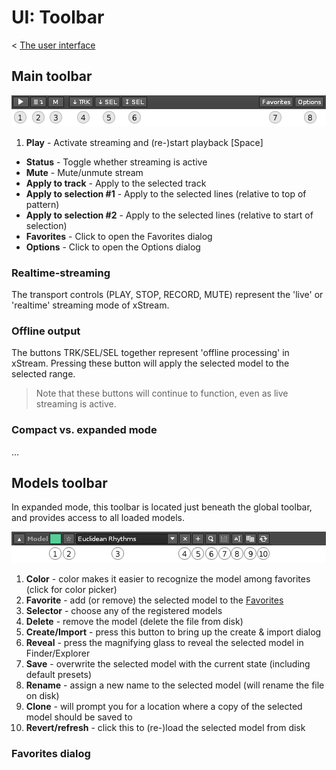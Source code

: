 # UI: Toolbar 

< [The user interface](user_interface.md)

## Main toolbar

<img src="./images/global_toolbar.png"> 

1. **Play** 	  - Activate streaming and (re-)start playback [Space]
* **Status** 	  - Toggle whether streaming is active
* **Mute**	  - Mute/unmute stream
* **Apply to track** - Apply to the selected track
* **Apply to selection #1** - Apply to the selected lines (relative to top of pattern)
* **Apply to selection #2** - Apply to the selected lines (relative to start of selection)
* **Favorites** - Click to open the Favorites dialog
* **Options** - Click to open the Options dialog

### Realtime-streaming

The transport controls (PLAY, STOP, RECORD, MUTE) represent the 'live' or 'realtime' streaming mode of xStream. 

### Offline output

The buttons TRK/SEL/SEL together represent 'offline processing' in xStream. Pressing these button will apply the selected model to the selected range. 

> Note that these buttons will continue to function, even as live streaming is active. 

### Compact vs. expanded mode

...

## Models toolbar

In expanded mode, this toolbar is located just beneath the global toolbar, and provides access to all loaded models. 

<img src="./images/model_toolbar.png"> 

1. **Color** - color makes it easier to recognize the model among favorites (click for color picker)
2. **Favorite** - add (or remove) the selected model to the [Favorites](#favorites-dialog)
3. **Selector** - choose any of the registered models
4. **Delete** - remove the model (delete the file from disk)
5. **Create/Import** - press this button to bring up the create & import dialog 
6. **Reveal** - press the magnifying glass to reveal the selected model in Finder/Explorer
7. **Save** - overwrite the selected model with the current state (including default presets)
8. **Rename** - assign a new name to the selected model (will rename the file on disk)
9. **Clone** - will prompt you for a location where a copy of the selected model should be saved to
10. **Revert/refresh** - click this to (re-)load the selected model from disk         
### Favorites dialog

